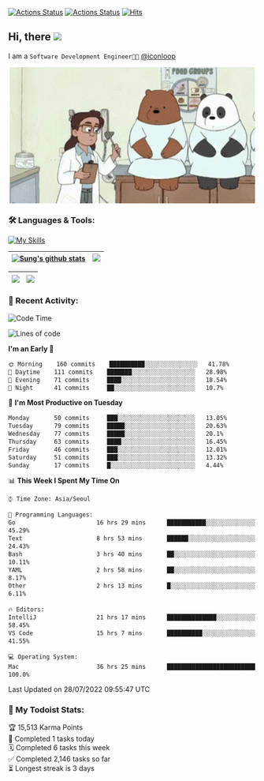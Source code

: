 
[![Actions Status](https://github.com/ddok2/ddok2/workflows/Todoist%20Readme/badge.svg)](https://github.com/ddok2/ddok2/actions)
[![Actions Status](https://github.com/ddok2/ddok2/workflows/wakatime-stats/badge.svg)](https://github.com/ddok2/ddok2/actions)
[![Hits](https://hits.seeyoufarm.com/api/count/incr/badge.svg?url=https%3A%2F%2Fgithub.com%2Fddok2&count_bg=%23FF9595&title_bg=%23555555&icon=github.svg&icon_color=%23FFFFFF&title=hits&edge_flat=false)](https://hits.seeyoufarm.com)

<!-- ![visitors](https://visitor-badge.laobi.icu/badge?page_id=ddok2.ddok2) -->
## Hi, there <img src="https://raw.githubusercontent.com/MartinHeinz/MartinHeinz/master/wave.gif" width="3%">

I am a `Software Development Engineer🧑‍💻` [@iconloop](https://github.com/iconloop)


<p align="center">
    <img align="center" alt="GIF" src="img/debugging.gif" />
</p>


### 🛠 Languages & Tools:

[![My Skills](https://skillicons.dev/icons?i=go,js,ts,py,express,react,svelte,jquery,pug,mongodb,mysql,redis,aws,docker,kubernetes)](https://skillicons.dev)


| <a href="https://github.com/ddok2"><img align="center" src="https://github-readme-stats.vercel.app/api?username=ddok2&show_icons=true&include_all_commits=true&count_private=true&theme=buefy&hide_border=true" alt="Sung's github stats" /></a> | <a href="https://github.com/ddok2"><img src="http://github-readme-streak-stats.herokuapp.com?user=ddok2&hide_border=true" /></a> |
| ------------- |------------- |


| <a href="https://github.com/ddok2"><img align="center" src="https://github-readme-stats.vercel.app/api/top-langs/?username=ddok2&theme=buefy&hide=html,css&hide_border=true width=50%" /></a> | <a href="https://github.com/ddok2"><img align="center" src="https://activity-graph.herokuapp.com/graph?username=ddok2&theme=github&hide_border=true" height="250" /></a> |
| ------------- |--------------------------------------------------------------------------------------------------------------------------------------------------------------------------|


<!-- <details open>
    <summary>📈 My GitHub Stats</summary>
    <p align="center">
        <a href="https://github.com/ddok2">
            <img align="center" src="https://github-readme-stats.vercel.app/api?username=ddok2&show_icons=true&include_all_commits=true&count_private=true&theme=buefy&hide_border=true" alt="Sung's github stats" />
        </a>
    </p>
</details>
<details>
    <summary>💬 Top Languages</summary>
    <p align="center"> 
        <a href="https://github.com/ddok2">
            <img align="center" src="https://github-readme-stats.vercel.app/api/top-langs/?username=ddok2&layout=compact&theme=buefy&hide=html,css&hide_border=true" />
        </a>
    </p>
</details> -->


### 🌈 Recent Activity:
<!--START_SECTION:waka-->
![Code Time](http://img.shields.io/badge/Code%20Time-0%20secs-blue)

![Lines of code](https://img.shields.io/badge/From%20Hello%20World%20I%27ve%20Written-274%20Thousand%20lines%20of%20code-blue)

**I'm an Early 🐤** 

```text
🌞 Morning    160 commits    ██████████░░░░░░░░░░░░░░░   41.78% 
🌆 Daytime    111 commits    ███████░░░░░░░░░░░░░░░░░░   28.98% 
🌃 Evening    71 commits     ████░░░░░░░░░░░░░░░░░░░░░   18.54% 
🌙 Night      41 commits     ██░░░░░░░░░░░░░░░░░░░░░░░   10.7%

```
📅 **I'm Most Productive on Tuesday** 

```text
Monday       50 commits     ███░░░░░░░░░░░░░░░░░░░░░░   13.05% 
Tuesday      79 commits     █████░░░░░░░░░░░░░░░░░░░░   20.63% 
Wednesday    77 commits     █████░░░░░░░░░░░░░░░░░░░░   20.1% 
Thursday     63 commits     ████░░░░░░░░░░░░░░░░░░░░░   16.45% 
Friday       46 commits     ███░░░░░░░░░░░░░░░░░░░░░░   12.01% 
Saturday     51 commits     ███░░░░░░░░░░░░░░░░░░░░░░   13.32% 
Sunday       17 commits     █░░░░░░░░░░░░░░░░░░░░░░░░   4.44%

```


📊 **This Week I Spent My Time On** 

```text
⌚︎ Time Zone: Asia/Seoul

💬 Programming Languages: 
Go                       16 hrs 29 mins      ███████████░░░░░░░░░░░░░░   45.29% 
Text                     8 hrs 53 mins       ██████░░░░░░░░░░░░░░░░░░░   24.43% 
Bash                     3 hrs 40 mins       ██░░░░░░░░░░░░░░░░░░░░░░░   10.11% 
YAML                     2 hrs 58 mins       ██░░░░░░░░░░░░░░░░░░░░░░░   8.17% 
Other                    2 hrs 13 mins       █░░░░░░░░░░░░░░░░░░░░░░░░   6.11%

🔥 Editors: 
IntelliJ                 21 hrs 17 mins      ██████████████░░░░░░░░░░░   58.45% 
VS Code                  15 hrs 7 mins       ██████████░░░░░░░░░░░░░░░   41.55%

💻 Operating System: 
Mac                      36 hrs 25 mins      █████████████████████████   100.0%

```


 Last Updated on 28/07/2022 09:55:47 UTC
<!--END_SECTION:waka-->

### 🚧 My Todoist Stats:
<!-- TODO-IST:START -->
🏆  15,513 Karma Points           
🌸  Completed 1 tasks today           
🗓  Completed 6 tasks this week           
✅  Completed 2,146 tasks so far           
⏳  Longest streak is 3 days
<!-- TODO-IST:END -->

